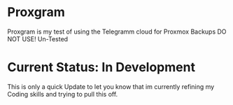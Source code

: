 # Proxgram
Proxgram is my test of using the Telegramm cloud for Proxmox Backups DO NOT USE! Un-Tested

# Current Status: In Development
This is only a quick Update to let you know that im currently refining my Coding skills and trying to pull this off.

